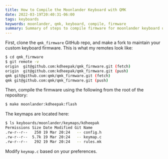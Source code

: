 ```yaml
---
title: How to Compile the Moonlander Keyboard with QMK
date: 2022-03-19T20:40:31-06:00
tags: keyboards
keywords: moonlander, qmk, keyboard, compile, firmware
summary: Summary of steps to compile firmware for moonlander keyboard using QMK
---
```


First, clone the `qmk_firmware` GitHub repo, and make a fork to maintain your custom keyboard firmware.
This is what my remotes look like:

```bash
$ cd qmk_firmware
$ git remote -v
origin	git@github.com:kdheepak/qmk_firmware.git (fetch)
origin	git@github.com:kdheepak/qmk_firmware.git (push)
qmk	git@github.com:qmk/qmk_firmware.git (fetch)
qmk	git@github.com:qmk/qmk_firmware.git (push)
```

Then, compile the firmware using the following from the root of the repository:

```bash
$ make moonlander:kdheepak:flash
```

The keymaps are located here:

```bash
$ ls keyboards/moonlander/keymaps/kdheepak
Permissions Size Date Modified Git Name
.rw-r--r--   250 19 Mar 20:24   -- config.h
.rw-r--r--  5.7k 19 Mar 20:24   -- keymap.c
.rw-r--r--   292 19 Mar 20:24   -- rules.mk
```

Modify `keymap.c` based on your preferences.
